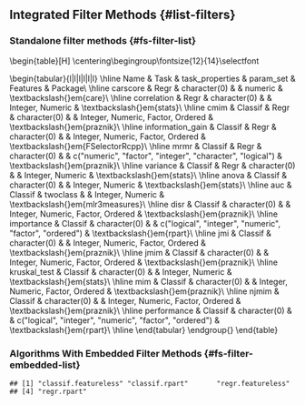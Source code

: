 
## Integrated Filter Methods {#list-filters}

### Standalone filter methods {#fs-filter-list}

\begin{table}[H]
\centering\begingroup\fontsize{12}{14}\selectfont

\begin{tabular}{l|l|l|l|l|l}
\hline
Name & Task & task\_properties & param\_set & Features & Package\\
\hline
carscore & Regr & character(0) & <environment> & numeric & \textbackslash{}em\{care\}\\
\hline
correlation & Regr & character(0) & <environment> & Integer, Numeric & \textbackslash{}em\{stats\}\\
\hline
cmim & Classif \& Regr & character(0) & <environment> & Integer, Numeric, Factor, Ordered & \textbackslash{}em\{praznik\}\\
\hline
information\_gain & Classif \& Regr & character(0) & <environment> & Integer, Numeric, Factor, Ordered & \textbackslash{}em\{FSelectorRcpp\}\\
\hline
mrmr & Classif \& Regr & character(0) & <environment> & c("numeric", "factor", "integer", "character", "logical") & \textbackslash{}em\{praznik\}\\
\hline
variance & Classif \& Regr & character(0) & <environment> & Integer, Numeric & \textbackslash{}em\{stats\}\\
\hline
anova & Classif & character(0) & <environment> & Integer, Numeric & \textbackslash{}em\{stats\}\\
\hline
auc & Classif & twoclass & <environment> & Integer, Numeric & \textbackslash{}em\{mlr3measures\}\\
\hline
disr & Classif & character(0) & <environment> & Integer, Numeric, Factor, Ordered & \textbackslash{}em\{praznik\}\\
\hline
importance & Classif & character(0) & <environment> & c("logical", "integer", "numeric", "factor", "ordered") & \textbackslash{}em\{rpart\}\\
\hline
jmi & Classif & character(0) & <environment> & Integer, Numeric, Factor, Ordered & \textbackslash{}em\{praznik\}\\
\hline
jmim & Classif & character(0) & <environment> & Integer, Numeric, Factor, Ordered & \textbackslash{}em\{praznik\}\\
\hline
kruskal\_test & Classif & character(0) & <environment> & Integer, Numeric & \textbackslash{}em\{stats\}\\
\hline
mim & Classif & character(0) & <environment> & Integer, Numeric, Factor, Ordered & \textbackslash{}em\{praznik\}\\
\hline
njmim & Classif & character(0) & <environment> & Integer, Numeric, Factor, Ordered & \textbackslash{}em\{praznik\}\\
\hline
performance & Classif & character(0) & <environment> & c("logical", "integer", "numeric", "factor", "ordered") & \textbackslash{}em\{rpart\}\\
\hline
\end{tabular}
\endgroup{}
\end{table}

### Algorithms With Embedded Filter Methods {#fs-filter-embedded-list}


```
## [1] "classif.featureless" "classif.rpart"       "regr.featureless"   
## [4] "regr.rpart"
```
